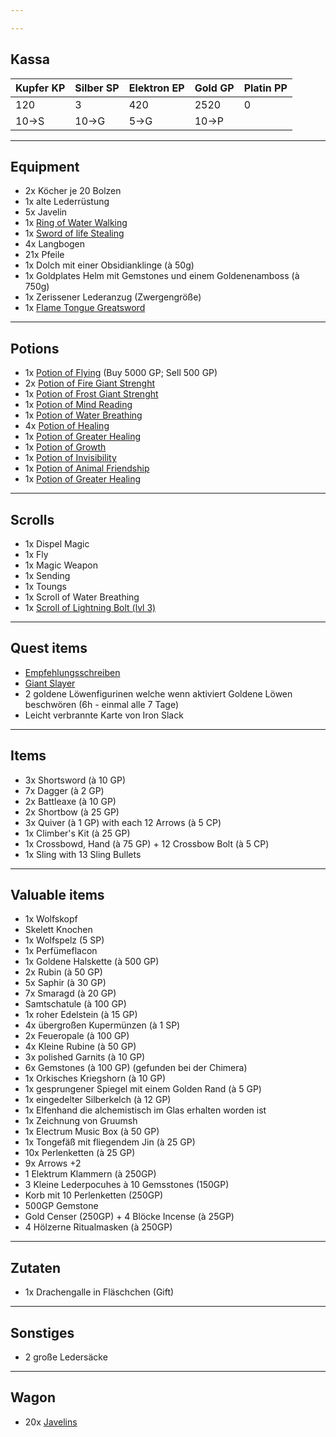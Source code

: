 ```yaml
---

---
```

## Kassa

| Kupfer KP | Silber SP | Elektron EP | Gold GP | Platin PP |
| --------- | --------- | ----------- | ------- | --------- |
| 120       | 3         | 420         | 2520    | 0         |
| 10->S     | 10->G     | 5->G        | 10->P   |           |

---
## Equipment
- 2x Köcher je 20 Bolzen
- 1x alte Lederrüstung
- 5x Javelin
- 1x [Ring of Water Walking](https://www.dndbeyond.com/magic-items/4737-ring-of-water-walking) 
- 1x [Sword of life Stealing](https://www.dndbeyond.com/magic-items/5390-sword-of-life-stealing)
- 4x Langbogen
- 21x Pfeile
- 1x Dolch mit einer Obsidianklinge (à 50g)
- 1x Goldplates Helm mit Gemstones und einem Goldenenamboss (à 750g)
- 1x Zerissener Lederanzug (Zwergengröße)
- 1x [Flame Tongue Greatsword](https://www.dndbeyond.com/magic-items/4638-flame-tongue-greatsword)

---
## Potions
- 1x [Potion of Flying](https://www.dndbeyond.com/magic-items/4704-potion-of-flying) (Buy 5000 GP; Sell 500 GP)
- 2x [Potion of Fire Giant Strenght](https://www.dndbeyond.com/magic-items/5417-potion-of-giant-strength) 
- 1x [Potion of Frost Giant Strenght](https://www.dndbeyond.com/magic-items/5417-potion-of-giant-strength) 
- 1x [Potion of Mind Reading](https://www.dndbeyond.com/magic-items/4711-potion-of-mind-reading) 
- 1x [Potion of Water Breathing](https://www.dndbeyond.com/magic-items/4715-potion-of-water-breathing) 
- 4x [Potion of Healing](https://www.dndbeyond.com/magic-items/4708-potion-of-healing) 
- 1x [Potion of Greater Healing](https://www.dndbeyond.com/magic-items/5133-potion-of-healing-greater) 
- 1x [Potion of Growth](https://www.dndbeyond.com/magic-items/4707-potion-of-growth)  
- 1x [Potion of Invisibility](https://www.dndbeyond.com/magic-items/4710-potion-of-invisibility) 
- 1x [Potion of Animal Friendship](https://www.dndbeyond.com/magic-items/4700-potion-of-animal-friendship)
- 1x [Potion of Greater Healing](https://www.dndbeyond.com/magic-items/5133-potion-of-healing-greater)

---
## Scrolls
- 1x Dispel Magic
- 1x Fly
- 1x Magic Weapon
- 1x Sending
- 1x Toungs
- 1x Scroll of Water Breathing
- 1x [Scroll of Lightning Bolt (lvl 3)](https://www.dndbeyond.com/spells/2167-lightning-bolt)

---
## Quest items
- [Empfehlungsschreiben](Quest%207.md) 
- [Giant Slayer](Giantslayer.md)
- 2 goldene Löwenfigurinen welche wenn aktiviert Goldene Löwen beschwören (6h - einmal alle 7 Tage)
- Leicht verbrannte Karte von Iron Slack

---

## Items
- 3x Shortsword (à 10 GP)
- 7x Dagger (à 2 GP)
- 2x Battleaxe (à 10 GP)
- 2x Shortbow (à 25 GP)
- 3x Quiver (à 1 GP) with each 12 Arrows (à 5 CP)
- 1x Climber's Kit (à 25 GP)
- 1x Crossbowd, Hand (à 75 GP) + 12 Crossbow Bolt (à 5 CP)
- 1x Sling with 13 Sling Bullets

---
## Valuable items
- 1x Wolfskopf
- Skelett Knochen
- 1x Wolfspelz (5 SP)
- 1x Perfümeflacon
- 1x Goldene Halskette  (à 500 GP)
- 2x Rubin (à 50 GP)
- 5x Saphir (à 30 GP)
- 7x Smaragd (à 20 GP)
- Samtschatule (à 100 GP)
- 1x roher Edelstein (à 15 GP)
- 4x übergroßen Kupermünzen (à 1 SP)
- 2x Feueropale (à 100 GP)
- 4x Kleine Rubine (à 50 GP)
- 3x polished Garnits (à 10 GP)
- 6x Gemstones (à 100 GP) (gefunden bei der Chimera)
- 1x Orkisches Kriegshorn (à 10 GP)
- 1x gesprungener Spiegel mit einem Golden Rand (à 5 GP)
- 1x eingedelter Silberkelch (à 12 GP)
- 1x Elfenhand die alchemistisch im Glas erhalten worden ist
- 1x Zeichnung von Gruumsh
- 1x Electrum Music Box (à 50 GP)
- 1x Tongefäß mit fliegendem Jin (à 25 GP)
- 10x Perlenketten (à 25 GP)
- 9x Arrows +2
- 1 Elektrum Klammern (à 250GP)
- 3 Kleine Lederpocuhes à 10 Gemsstones (150GP)
- Korb mit 10 Perlenketten (250GP)
- 500GP Gemstone
- Gold Censer (250GP) + 4 Blöcke Incense (à 25GP)
- 4 Hölzerne Ritualmasken (à 250GP)

---

## Zutaten
- 1x Drachengalle in Fläschchen (Gift)

---
## Sonstiges
- 2 große Ledersäcke

---

## Wagon
- 20x [Javelins](https://www.dndbeyond.com/equipment/8-javelin)